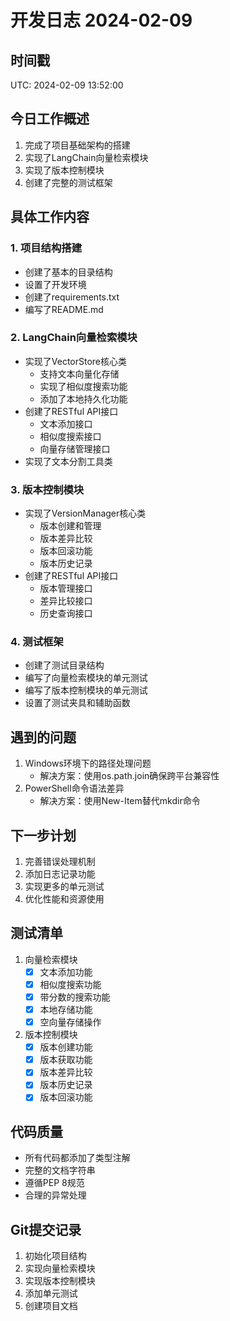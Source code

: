 # 开发日志 2024-02-09

## 时间戳
UTC: 2024-02-09 13:52:00

## 今日工作概述
1. 完成了项目基础架构的搭建
2. 实现了LangChain向量检索模块
3. 实现了版本控制模块
4. 创建了完整的测试框架

## 具体工作内容

### 1. 项目结构搭建
- 创建了基本的目录结构
- 设置了开发环境
- 创建了requirements.txt
- 编写了README.md

### 2. LangChain向量检索模块
- 实现了VectorStore核心类
  - 支持文本向量化存储
  - 实现了相似度搜索功能
  - 添加了本地持久化功能
- 创建了RESTful API接口
  - 文本添加接口
  - 相似度搜索接口
  - 向量存储管理接口
- 实现了文本分割工具类

### 3. 版本控制模块
- 实现了VersionManager核心类
  - 版本创建和管理
  - 版本差异比较
  - 版本回滚功能
  - 版本历史记录
- 创建了RESTful API接口
  - 版本管理接口
  - 差异比较接口
  - 历史查询接口

### 4. 测试框架
- 创建了测试目录结构
- 编写了向量检索模块的单元测试
- 编写了版本控制模块的单元测试
- 设置了测试夹具和辅助函数

## 遇到的问题
1. Windows环境下的路径处理问题
   - 解决方案：使用os.path.join确保跨平台兼容性
2. PowerShell命令语法差异
   - 解决方案：使用New-Item替代mkdir命令

## 下一步计划
1. 完善错误处理机制
2. 添加日志记录功能
3. 实现更多的单元测试
4. 优化性能和资源使用

## 测试清单
1. 向量检索模块
   - [x] 文本添加功能
   - [x] 相似度搜索功能
   - [x] 带分数的搜索功能
   - [x] 本地存储功能
   - [x] 空向量存储操作

2. 版本控制模块
   - [x] 版本创建功能
   - [x] 版本获取功能
   - [x] 版本差异比较
   - [x] 版本历史记录
   - [x] 版本回滚功能

## 代码质量
- 所有代码都添加了类型注解
- 完整的文档字符串
- 遵循PEP 8规范
- 合理的异常处理

## Git提交记录
1. 初始化项目结构
2. 实现向量检索模块
3. 实现版本控制模块
4. 添加单元测试
5. 创建项目文档 